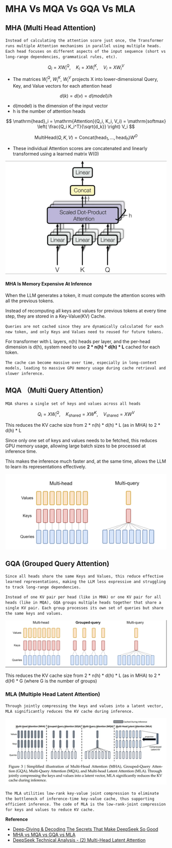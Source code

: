 # MHA Vs MQA Vs GQA Vs MLA

## MHA (Multi Head Attention)

`
Instead of calculating the attention score just once, the Transformer runs multiple Attention mechanisms in parallel using multiple heads.
Each head focuses on different aspects of the input sequence (short vs long-range dependencies, grammatical rules, etc).
`

$$
Q_i = XW_i^Q, \quad K_i = XW_i^K, \quad V_i = XW_i^V
$$

- The matrices $W_i^Q$, $W_i^K$, $W_i^V$ projects X into lower-dimensional Query, Key, and Value vectors for each attention head

$$
d(k) = d(v) = d(model) / h
$$

- d(model) is the dimension of the input vector
- h is the number of attention heads

$$
\mathrm{head}_i = \mathrm{Attention}(Q_i, K_i, V_i) = \mathrm{softmax} \left( \frac{Q_i K_i^T}{\sqrt{d_k}} \right) V_i
$$

$$
\mathrm{MultiHead}(Q, K, V) = \mathrm{Concat}(\mathrm{head}_1, \ldots, \mathrm{head}_h)W^O
$$

- These individual Attention scores are concatenated and linearly transformed using a learned matrix W(0)

![multi-head](../pics/multi-head.png)

#### MHA Is Memory Expensive At Inference

When the LLM generates a token, it must compute the attention scores with all the previous tokens.

Instead of recomputing all keys and values for previous tokens at every time step, they are stored in a Key-Value(KV) Cache.

`
Queries are not cached since they are dynamically calculated for each new token, and only Keys and Values need to reused for future tokens.
`

For transformer with L layers, n(h) heads per layer, and the per-head dimension is d(h), system need to use **2 * n(h) * d(h) * L** cached for each token.

`
The cache can become massive over time, especially in long-context models, leading to massive GPU memory usage during cache retrieval and slower inference.
`

## MQA （Multi Query Attention）

`
MQA shares a single set of keys and values across all heads
`

$$
Q_i = XW_i^Q, \quad K_{\text{shared}} = XW^K, \quad V_{\text{shared}} = XW^V
$$

This reduces the KV cache size from 2 * n(h)  * d(h) * L (as in MHA) to 2 * d(h) * L

Since only one set of keys and values needs to be fetched, this reduces GPU memory usage, allowing large batch sizes to be processed at inference time.

This makes the inference much faster and, at the same time, allows the LLM to learn its representations effectively.

![multi-query-attention](../pics/multi-query-attention.png)

## GQA (Grouped Query Attention)

`
Since all heads share the same Keys and Values, this reduce effective learned representations, making the LLM less expressive and struggling to track long-range dependencies.
`

`
Instead of one KV pair per head (like in MHA) or one KV pair for all heads (like in MQA), GQA groups multiple heads together that share a single KV pair.
Each group processes its own set of queries but share the same keys and values.
`

![group-query-attention](../pics/group-query-attention.png)

This reduces the KV cache size from 2 * n(h) * d(h) * L (as in MHA) to 2 * d(H) * G  (where G is the number of groups)

### MLA (Multiple Head Latent Attention)

`
Through jointly compressing the keys and values into a latent vector, MLA significantly reduces the KV cache during inference.
`

![multi-head-latent-attention](../pics/mla.png)

`
The MLA utilities low-rank key-value joint compression to eliminate the bottleneck of inference-time key-value cache, thus supporting efficient inference. The code of MLA is the low-rank-joint compression for keys and values to reduce KV cache.
`









**Reference**

- [Deep-Diving & Decoding The Secrets That Make DeepSeek So Good](https://substack.com/home/post/p-157243999)
- [MHA vs MQA vs GQA vs MLA](https://medium.com/@zaiinn440/mha-vs-mqa-vs-gqa-vs-mla-c6cf8285bbec)
- [DeepSeek Technical Analysis - (2) Multi-Head Latent Attention](https://dataturbo.medium.com/deepseek-technical-analysis-2-mla-74bdb87d4ad2)

